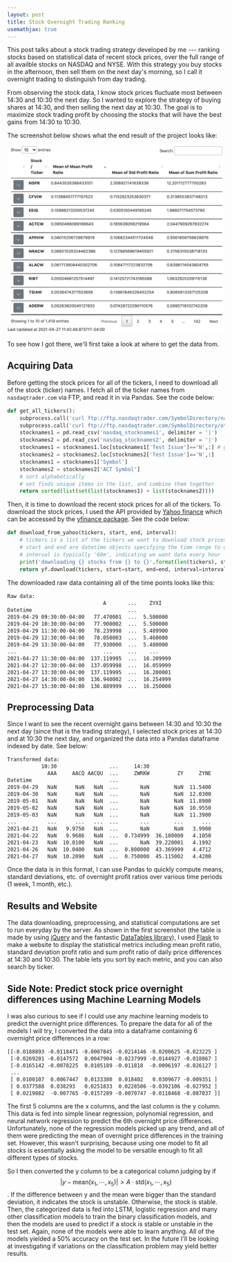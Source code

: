 ```yaml
---
layout: post
title: Stock Overnight Trading Ranking
usemathjax: true
---
```



This post talks about a stock trading strategy developed by me --- ranking stocks based on statistical data of recent stock prices, over the full range of all availble stocks on NASDAQ and NYSE. With this strategy you buy stocks in the afternoon, then sell them on the next day's morning, so I call it overnight trading to distinguish from day trading. 

From observing the stock data, I know stock prices fluctuate most between 14:30 and 10:30 the next day. So I wanted to explore the strategy of buying shares at 14:30, and then selling the next day at 10:30. The goal is to maximize stock trading profit by choosing the stocks that will have the best gains from 14:30 to 10:30. 

The screenshot below shows what the end result of the project looks like:

![Table of Ranked Stock Data Analysis](/public/images/stock_table_screenshot.png)

To see how I got there, we'll first take a look at where to get the data from.

## Acquiring Data

Before getting the stock prices for all of the tickers, I need to download all of the stock (ticker) names. I fetch all of the ticker names from `nasdaqtrader.com` via FTP, and read it in via Pandas. See the code below:

```python
def get_all_tickers():
    subprocess.call('curl ftp://ftp.nasdaqtrader.com/SymbolDirectory/nasdaqlisted.txt > nasdaq_stocknames1', shell = True)
    subprocess.call('curl ftp://ftp.nasdaqtrader.com/SymbolDirectory/otherlisted.txt > nasdaq_stocknames2', shell = True)
    stocknames1 = pd.read_csv('nasdaq_stocknames1', delimiter = '|')
    stocknames2 = pd.read_csv('nasdaq_stocknames2', delimiter = '|')
    stocknames1 = stocknames1.loc[stocknames1['Test Issue']=='N',:] # get rid of Test Issue = Y
    stocknames2 = stocknames2.loc[stocknames2['Test Issue']=='N',:]
    stocknames1 = stocknames1['Symbol']
    stocknames2 = stocknames2['ACT Symbol']
    # sort alphabetically 
    # set finds unique items in the list, and combine them together
    return sorted(list(set(list(stocknames1) + list(stocknames2)))) 
```
<!-- <script src="https://gist.github.com/jingwenlin/b406450811b312a906bb88fe4e836f1b.js"></script> -->

Then, it is time to download the recent stock prices for all of the tickers. To download the stock prices, I used the API provided by [Yahoo finance](https://finance.yahoo.com) which can be accessed by the [yfinance package](https://github.com/ranaroussi/yfinance). See the code below:

```python
def download_from_yahoo(tickers, start, end, interval):
    # tickers is a list of the tickers we want to download stock prices for
    # start and end are datetime objects specifying the time range to download
    # interval is typically '60m', indicating we want data every hour
    print('downloading {} stocks from {} to {}'.format(len(tickers), start, end))
    return yf.download(tickers, start=start, end=end, interval=interval)
```
<!-- <script src="https://gist.github.com/jingwenlin/6ecd4ad2a76ba37032b2ca824a9afda8.js"></script>
 -->
The downloaded raw data containing all of the time points looks like this:

```
Raw data:
                               A       ...    ZYXI
Datetime                               ...        
2019-04-29 09:30:00-04:00   77.470001  ...  5.500000
2019-04-29 10:30:00-04:00   77.900002  ...  5.500000
2019-04-29 11:30:00-04:00   78.239998  ...  5.489900
2019-04-29 12:30:00-04:00   78.050003  ...  5.460000
2019-04-29 13:30:00-04:00   77.930000  ...  5.480000
...                            ...     ...    ...
2021-04-27 11:30:00-04:00  137.119995  ...  16.209999
2021-04-27 12:30:00-04:00  137.059998  ...  16.059999
2021-04-27 13:30:00-04:00  137.119995  ...  16.200001
2021-04-27 14:30:00-04:00  136.940002  ...  16.254999
2021-04-27 15:30:00-04:00  136.889999  ...  16.250000
```
<!-- <script src="https://gist.github.com/jingwenlin/e697f68c53596a99cb46147fb69b4797.js"></script> -->

## Preprocessing Data

Since I want to see the recent overnight gains between 14:30 and 10:30 the next day (since that is the trading strategy), I selected stock prices at 14:30 and at 10:30 the next day, and organized the data into a Pandas dataframe indexed by date. See below:

```
Transformed data:
           10:30                 ...     14:30                    
             AAA     AACQ AACQU  ...     ZWRKW         ZY     ZYNE
Datetime                         ...                              
2019-04-29   NaN      NaN   NaN  ...       NaN        NaN  11.5400
2019-04-30   NaN      NaN   NaN  ...       NaN        NaN  12.0300
2019-05-01   NaN      NaN   NaN  ...       NaN        NaN  11.8900
2019-05-02   NaN      NaN   NaN  ...       NaN        NaN  10.9550
2019-05-03   NaN      NaN   NaN  ...       NaN        NaN  11.3900
...          ...      ...   ...  ...       ...        ...      ...
2021-04-21   NaN   9.9750   NaN  ...       NaN        NaN   3.9900
2021-04-22   NaN   9.9686   NaN  ...  0.734999  36.180000   4.1050
2021-04-23   NaN  10.0100   NaN  ...       NaN  39.220001   4.1992
2021-04-26   NaN  10.0400   NaN  ...  0.800000  43.369999   4.4712
2021-04-27   NaN  10.2090   NaN  ...  0.750000  45.115002   4.4200
```
<!-- <script src="https://gist.github.com/jingwenlin/470ff2da455e71aad4e8c4c360874277.js"></script> -->

Once the data is in this format, I can use Pandas to quickly compute means, standard deviations, etc. of overnight profit ratios over various time periods (1 week, 1 month, etc.). 

## Results and Website

The data downloading, preprocessing, and statistical computations are set to run everyday by the server. As shown in the first screenshot (the table is made by using [jQuery](https://jquery.com) and the fantastic [DataTables library](https://datatables.net)), I used [Flask](https://flask.palletsprojects.com/en/2.0.x/) to make a website to display the statistical metrics including mean profit ratio, standard deviation profit ratio and sum profit ratio of daily price differences at 14:30 and 10:30. The table lets you sort by each metric, and you can also search by ticker. <!-- I made the table using [jQuery](https://jquery.com) and the fantastic [DataTables library](https://datatables.net).
 -->
## Side Note: Predict stock price overnight differences using Machine Learning Models

I was also curious to see if I could use any machine learning models to predict the overnight price differences. To prepare the data for all of the models I will try, I converted the data into a dataframe containing 6 overnight price differences in a row:

```
[[-0.0188893 -0.0118471 -0.0007845 -0.0214146 -0.0200625 -0.023225 ]
 [-0.0269201 -0.0147572  0.0047904 -0.0237999 -0.0144927 -0.018867 ]
 [-0.0165142 -0.0078225  0.0105189 -0.011818  -0.0096197 -0.026127 ]
 ...
 [ 0.0100107  0.0067447  0.0133380  0.018402   0.0309677 -0.009351 ]
 [ 0.0377588  0.038293   0.0251833  0.0228506 -0.0392106 -0.027952 ]
 [ 0.0219882  -0.007765 -0.0157289 -0.0070747 -0.0118468 -0.087037 ]]
```
<!-- <script src="https://gist.github.com/donald-pinckney/067cc1d2f5389730bad9fa22b71bab38.js"></script> -->

The first 5 columns are the x columns, and the last column is the y column. This data is fed into simple linear regression, polynomial regression, and neural network regression to predict the 6th overnight price differences. Unfortunately, none of the regression models picked up any trend, and all of them were predicting the mean of overnight price differences in the training set. However, this wasn't surprising, because using one model to fit all stocks is essentially asking the model to be versatile enough to fit all different types of stocks.

So I then converted the y column to be a categorical column judging by if $$ \lvert y-\mathrm{mean}(x_1, \cdots ,x_5) \rvert > A \cdot \mathrm{std}(x_1, \cdots, x_5) $$. If the difference between y and the mean were bigger than the standard deviation, it indicates the stock is unstable. Otherwise, the stock is stable. Then, the categorized data is fed into LSTM, logistic regression and many other classification models to train the binary classification models, and then the models are used to predict if a stock is stable or unstable in the test set. Again, none of the models were able to learn anything. All of the models yielded a 50% accuracy on the test set. In the future I'll be looking at investigating if variations on the classification problem may yield better results.


